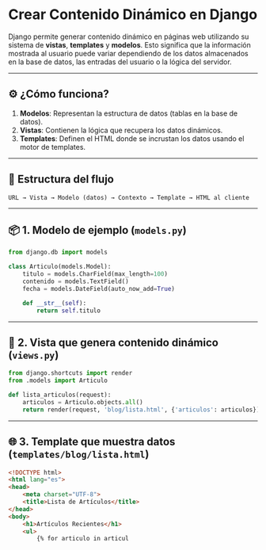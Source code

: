 # Crear Contenido Dinámico en Django

Django permite generar contenido dinámico en páginas web utilizando su sistema de **vistas**, **templates** y **modelos**. Esto significa que la información mostrada al usuario puede variar dependiendo de los datos almacenados en la base de datos, las entradas del usuario o la lógica del servidor.

---

## ⚙️ ¿Cómo funciona?

1. **Modelos**: Representan la estructura de datos (tablas en la base de datos).
2. **Vistas**: Contienen la lógica que recupera los datos dinámicos.
3. **Templates**: Definen el HTML donde se incrustan los datos usando el motor de templates.

---

## 🧩 Estructura del flujo

```
URL → Vista → Modelo (datos) → Contexto → Template → HTML al cliente
```

---

## 📦 1. Modelo de ejemplo (`models.py`)

```python
from django.db import models

class Articulo(models.Model):
    titulo = models.CharField(max_length=100)
    contenido = models.TextField()
    fecha = models.DateField(auto_now_add=True)

    def __str__(self):
        return self.titulo
```

---

## 🧠 2. Vista que genera contenido dinámico (`views.py`)

```python
from django.shortcuts import render
from .models import Articulo

def lista_articulos(request):
    articulos = Articulo.objects.all()
    return render(request, 'blog/lista.html', {'articulos': articulos})
```

---

## 🌐 3. Template que muestra datos (`templates/blog/lista.html`)

```html
<!DOCTYPE html>
<html lang="es">
<head>
    <meta charset="UTF-8">
    <title>Lista de Artículos</title>
</head>
<body>
    <h1>Artículos Recientes</h1>
    <ul>
        {% for articulo in articul
